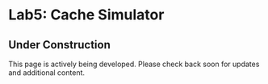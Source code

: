 # Lab5: Cache Simulator

## Under Construction

This page is actively being developed. Please check back soon for updates and additional content.